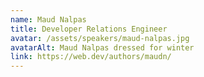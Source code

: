 ```yaml
---
name: Maud Nalpas
title: Developer Relations Engineer
avatar: /assets/speakers/maud-nalpas.jpg
avatarAlt: Maud Nalpas dressed for winter
link: https://web.dev/authors/maudn/
---
```

